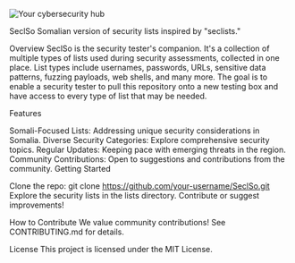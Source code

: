 


![Your cybersecurity hub](https://github.com/0x1h3r/SeclSo/assets/30873598/f6c54def-3735-4903-b2eb-a2c1e1d46343)

SeclSo
Somalian version of security lists inspired by "seclists."

Overview
SeclSo is the security tester's companion. It's a collection of multiple types of lists used during security assessments, collected in one place. List types include usernames, passwords, URLs, sensitive data patterns, fuzzing payloads, web shells, and many more. The goal is to enable a security tester to pull this repository onto a new testing box and have access to every type of list that may be needed.

Features

Somali-Focused Lists: Addressing unique security considerations in Somalia.
Diverse Security Categories: Explore comprehensive security topics.
Regular Updates: Keeping pace with emerging threats in the region.
Community Contributions: Open to suggestions and contributions from the community.
Getting Started

Clone the repo: git clone https://github.com/your-username/SeclSo.git
Explore the security lists in the lists directory.
Contribute or suggest improvements!

How to Contribute
We value community contributions! See CONTRIBUTING.md for details.

License
This project is licensed under the MIT License.
